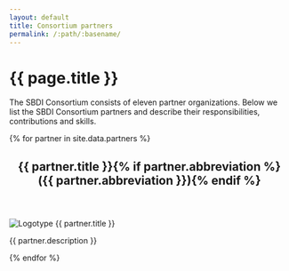```yaml
---
layout: default
title: Consortium partners
permalink: /:path/:basename/
---
```

# {{ page.title }}

The SBDI Consortium consists of eleven partner organizations. Below we list the SBDI Consortium partners and describe their responsibilities, contributions and skills.

{% for partner in site.data.partners %}
  <article class="clear-both overflow-auto">
    <header>
      <h2>{{ partner.title }}{% if partner.abbreviation %} ({{ partner.abbreviation }}){% endif %}</h2>
    </header>
    <img class="w-30 h-30 lg:w-36 lg:h-36 mr-4 lg:mr-6 float-left" src="/uploads/partners/{{ partner.image }}" alt="Logotype {{ partner.title }}" aria-hidden="true">
    <p>{{ partner.description }}</p>
  </article>
{% endfor %}
